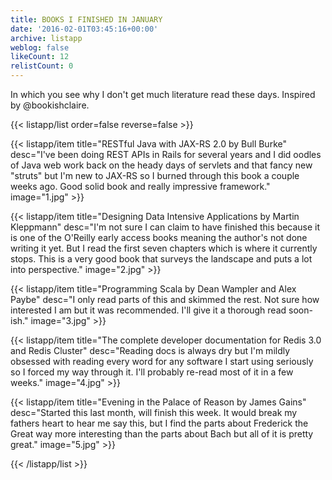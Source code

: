 ```yaml
---
title: BOOKS I FINISHED IN JANUARY
date: '2016-02-01T03:45:16+00:00'
archive: listapp
weblog: false
likeCount: 12
relistCount: 0
---
```


In which you see why I don't get much literature read these days. Inspired by @bookishclaire.

<!--more-->

{{< listapp/list order=false reverse=false >}}

   {{< listapp/item title="RESTful Java with JAX-RS 2.0 by Bull Burke"
      desc="I've been doing REST APIs in Rails for several years and I did oodles of Java web work back on the heady days of servlets and that fancy new \"struts\" but I'm new to JAX-RS so I burned through this book a couple weeks ago. Good solid book and really impressive framework."
      image="1.jpg" >}}

   {{< listapp/item title="Designing Data Intensive Applications by Martin Kleppmann"
      desc="I'm not sure I can claim to have finished this because it is one of the O'Reilly early access books meaning the author's not done writing it yet. But I read the first seven chapters which is where it currently stops. This is a very good book that surveys the landscape and puts a lot into perspective."
      image="2.jpg" >}}

   {{< listapp/item title="Programming Scala by Dean Wampler and Alex Paybe"
      desc="I only read parts of this and skimmed the rest. Not sure how interested I am but it was recommended. I'll give it a thorough read soon-ish."
      image="3.jpg" >}}

   {{< listapp/item title="The complete developer documentation for Redis 3.0 and Redis Cluster"
      desc="Reading docs is always dry but I'm mildly obsessed with reading every word for any software I start using seriously so I forced my way through it. I'll probably re-read most of it in a few weeks."
      image="4.jpg" >}}

   {{< listapp/item title="Evening in the Palace of Reason by James Gains"
      desc="Started this last month, will finish this week. It would break my fathers heart to hear me say this, but I find the parts about Frederick the Great way more interesting than the parts about Bach but all of it is pretty great."
      image="5.jpg" >}}

{{< /listapp/list >}}
